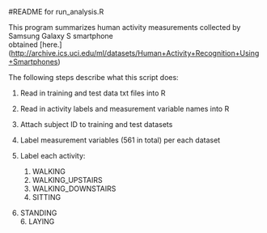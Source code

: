 #README for run_analysis.R

This program summarizes human activity measurements collected by Samsung Galaxy S smartphone	
obtained [here.] (http://archive.ics.uci.edu/ml/datasets/Human+Activity+Recognition+Using+Smartphones)

The following steps describe what this script does:	

1. Read in training and test data txt files into R

2. Read in activity labels and measurement variable names into R

3. Attach subject ID to training and test datasets

4. Label measurement variables (561 in total) per each dataset

5. Label each activity:  
   1. WALKING  
   2. WALKING_UPSTAIRS  
   3. WALKING_DOWNSTAIRS  
   4. SITTING  		
   
5. STANDING  	
   6. LAYING  		
	
